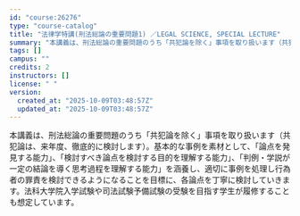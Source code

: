 ```yaml
---
id: "course:26276"
type: "course-catalog"
title: "法律学特講(刑法総論の重要問題1) ／LEGAL SCIENCE, SPECIAL LECTURE"
summary: "本講義は、刑法総論の重要問題のうち「共犯論を除く」事項を取り扱います（共犯論は、来年度、徹底的に検討します）。基本的な事例を素材として、「論点を発見する能力」、「検討すべき論点を検討する目的を理解する能力」、「判例・学説が一定の結論を導く思…"
tags: []
campus: ""
credits: 2
instructors: []
license: " "
version:
  created_at: "2025-10-09T03:48:57Z"
  updated_at: "2025-10-09T03:48:57Z"
---
```


本講義は、刑法総論の重要問題のうち「共犯論を除く」事項を取り扱います（共犯論は、来年度、徹底的に検討します）。基本的な事例を素材として、「論点を発見する能力」、「検討すべき論点を検討する目的を理解する能力」、「判例・学説が一定の結論を導く思考過程を理解する能力」を涵養し、適切に事例を処理し行為者の罪責を検討できるようになることを目標に、各論点を丁寧に検討していきます。法科大学院入学試験や司法試験予備試験の受験を目指す学生が履修することも想定しています。
